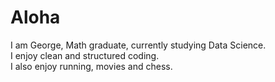 # Aloha

I am George, Math graduate, currently studying Data Science. <br>
I enjoy clean and structured coding. <br>
I also enjoy running, movies and chess. <br>
